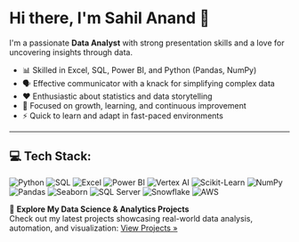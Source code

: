 <!--[![](https://github.com/sahil1213-ux/sahil1213-ux/blob/main/chat.svg)](https://github.com/sahil1213-ux/Data-Science-Project) 

[![](https://github.com/sahil1213-ux/sahil1213-ux/blob/main/grid-snake.svg)](https://www.linkedin.com/in/sahilanand-tech/)
-->
# Hi there, I'm Sahil Anand 👋

I'm a passionate **Data Analyst** with strong presentation skills and a love for uncovering insights through data.

- 📊 Skilled in Excel, SQL, Power BI, and Python (Pandas, NumPy)
- 🗣️ Effective communicator with a knack for simplifying complex data
- ❤️ Enthusiastic about statistics and data storytelling
- 🎯 Focused on growth, learning, and continuous improvement
- ⚡ Quick to learn and adapt in fast-paced environments

---
## 💻 Tech Stack:

![Python](https://img.shields.io/badge/-PYTHON-3673A5?logo=python&logoColor=white&style=for-the-badge)
![SQL](https://img.shields.io/badge/-sql-073642?style=for-the-badge)
![Excel](https://img.shields.io/badge/-EXCEL-217346?logo=microsoft-excel&logoColor=white&style=for-the-badge)
![Power BI](https://img.shields.io/badge/-POWER%20BI-F2C811?logo=powerbi&logoColor=black&style=for-the-badge)
![Vertex AI](https://img.shields.io/badge/-VERTEXAI-0B8DEB?logo=google&logoColor=white&style=for-the-badge)
![Scikit-Learn](https://img.shields.io/badge/-SCIKIT--LEARN-F7931E?logo=scikit-learn&logoColor=white&style=for-the-badge)
![NumPy](https://img.shields.io/badge/-NUMPY-4B8BBE?logo=numpy&logoColor=white&style=for-the-badge)
![Pandas](https://img.shields.io/badge/-PANDAS-150458?logo=pandas&logoColor=white&style=for-the-badge)
![Seaborn](https://img.shields.io/badge/-SEABORN-66A1C8?style=for-the-badge)
![SQL Server](https://img.shields.io/badge/-SQL%20SERVER-CC2927?logo=microsoftsqlserver&logoColor=white&style=for-the-badge)
![Snowflake](https://img.shields.io/badge/-SNOWFLAKE-01B5E2?logo=snowflake&logoColor=white&style=for-the-badge)
![AWS](https://img.shields.io/badge/-AWS-66A1C8?style=for-the-badge)


📂 **Explore My Data Science & Analytics Projects**  
Check out my latest projects showcasing real-world data analysis, automation, and visualization: [View Projects »](https://github.com/sahil1213-ux/Data-Science-Project)

